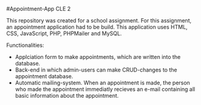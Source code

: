#Appointment-App CLE 2

This repository was created for a school assignment. For this assignment, an appointment application had to be build. 
This application uses HTML, CSS, JavaScript, PHP, PHPMailer and MySQL.

Functionalities:
- Applciation form to make appointments, which are written into the database.
- Back-end in which admin-users can make CRUD-changes to the appointment database.
- Automatic mailing-system. When an appointment is made, the person who made the appointment immediatly recieves an e-mail containing all     basic information about the appointment.  
